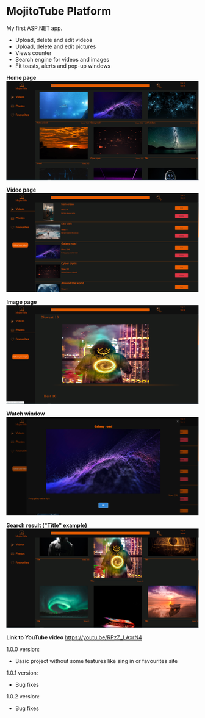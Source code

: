 # MojitoTube Platform
My first ASP.NET app.

* Upload, delete and edit videos
* Upload, delete and edit pictures
* Views counter
* Search engine for videos and images
* Fit toasts, alerts and pop-up windows

**Home page**<br/>
![Home page](/projectImgs/home.png)

**Video page**<br/>
![Video page](/projectImgs/video.png)

**Image page**<br/>
![Image page](/projectImgs/picture.png)

**Watch window**<br/>
![Watch window](/projectImgs/window.png)

**Search result ("Title" example)**<br/>
![Search result](/projectImgs/search.png)

**Link to YouTube video**
https://youtu.be/RPzZ_LAxrN4

1.0.0 version:
* Basic project without some features like sing in or favourites site

1.0.1 version:
* Bug fixes

1.0.2 version:
* Bug fixes
